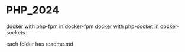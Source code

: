 # PHP_2024

docker with php-fpm in docker-fpm
docker with php-socket in docker-sockets

each folder has readme.md